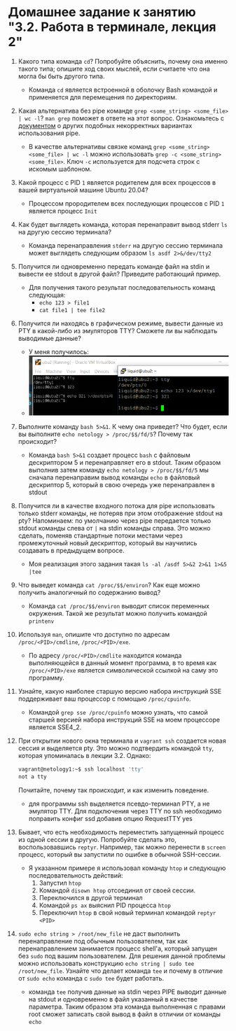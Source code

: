 # Домашнее задание к занятию "3.2. Работа в терминале, лекция 2"

1. Какого типа команда `cd`? Попробуйте объяснить, почему она именно такого типа; опишите ход своих мыслей, если считаете что она могла бы быть другого типа.
   * Команда `cd` является встроенной в оболочку Bash командой и применяется для перемещения по директориям. 
2. Какая альтернатива без pipe команде `grep <some_string> <some_file> | wc -l`? `man grep` поможет в ответе на этот вопрос. Ознакомьтесь с [документом](http://www.smallo.ruhr.de/award.html) о других подобных некорректных вариантах использования pipe.
   * В качестве альтернативы связке команд `grep <some_string> <some_file> | wc -l` можно использовать `grep -с <some_string> <some_file>`. Ключ `-c` используется для подсчета строк с искомым шаблоном.
3. Какой процесс с PID `1` является родителем для всех процессов в вашей виртуальной машине Ubuntu 20.04?
   * Процессом прородителем всех последующих процессов с PID `1` является процесс `Init`
4. Как будет выглядеть команда, которая перенаправит вывод stderr `ls` на другую сессию терминала?
   * Команда перенаправления `stderr` на другую сессию терминала может выглядеть следующим образом `ls asdf 2>&/dev/tty2`
5. Получится ли одновременно передать команде файл на stdin и вывести ее stdout в другой файл? Приведите работающий пример.
   * Для получения такого результат последовательность команд следующая:
     * `echo 123 > file1`
     * `cat file1 | tee file2`
6. Получится ли находясь в графическом режиме, вывести данные из PTY в какой-либо из эмуляторов TTY? Сможете ли вы наблюдать выводимые данные?
   * У меня получилось:
    - ![Из PTY в TTY и обратно](img/term.PNG)
7. Выполните команду `bash 5>&1`. К чему она приведет? Что будет, если вы выполните `echo netology > /proc/$$/fd/5`? Почему так происходит?
   * Команда `bash 5>&1` создает процесс `bash` с файловым дескриптором 5 и перенаправляет его в stdout. Таким образом выполнив затем команду `echo netology > /proc/$$/fd/5` мы сначала перенаправим вывод команды `echo` в файловый дескриптор 5, который в свою очередь уже перенаправлен в stdout
8. Получится ли в качестве входного потока для pipe использовать только stderr команды, не потеряв при этом отображение stdout на pty? Напоминаем: по умолчанию через pipe передается только stdout команды слева от `|` на stdin команды справа.
Это можно сделать, поменяв стандартные потоки местами через промежуточный новый дескриптор, который вы научились создавать в предыдущем вопросе.
   * Моя реализация этого задания такая `ls -al /asdf 5>&2 2>&1 1>&5 |tee`
   
9. Что выведет команда `cat /proc/$$/environ`? Как еще можно получить аналогичный по содержанию вывод?
   * Команда `cat /proc/$$/environ` выводит список переменных окружения. Такой же результат можно получить командой `printenv`
10. Используя `man`, опишите что доступно по адресам `/proc/<PID>/cmdline`, `/proc/<PID>/exe`.
    * По адресу `/proc/<PID>/cmdlite` находится команда выполняющейся в данный момент программа, в то время как `/proc/<PID>/exe` является символической ссылкой на саму это программу.
11. Узнайте, какую наиболее старшую версию набора инструкций SSE поддерживает ваш процессор с помощью `/proc/cpuinfo`.
    * Командой `grep sse /proc/cpuinfo` можно узнать, что самой старшей версией набора инструкций SSE на моем процессоре является SSE4_2.
12. При открытии нового окна терминала и `vagrant ssh` создается новая сессия и выделяется pty. Это можно подтвердить командой `tty`, которая упоминалась в лекции 3.2. Однако:

     ```bash
     vagrant@netology1:~$ ssh localhost 'tty'
     not a tty
     ```

     Почитайте, почему так происходит, и как изменить поведение.
    * для программы ssh выделяется псевдо-терминал PTY, а не эмулятор TTY. Для подключения через TTY по ssh необходимо поправить конфиг ssd добавив опцию RequestTTY yes
13. Бывает, что есть необходимость переместить запущенный процесс из одной сессии в другую. Попробуйте сделать это, воспользовавшись `reptyr`. Например, так можно перенести в `screen` процесс, который вы запустили по ошибке в обычной SSH-сессии.
    * Я указанном примере я использовал команду `htop` и следующую последовательность действий:
      1. Запустил `htop`
      2. Командой `disown htop` отсоединил от своей сессии.
      3. Переключился в другой терминал
      4. Командой `ps ax` выяснил PID процесса `htop`
      5. Переключил `htop` в свой новый терминал командой `reptyr <PID>`
14. `sudo echo string > /root/new_file` не даст выполнить перенаправление под обычным пользователем, так как перенаправлением занимается процесс shell'а, который запущен без `sudo` под вашим пользователем. Для решения данной проблемы можно использовать конструкцию `echo string | sudo tee /root/new_file`. Узнайте что делает команда `tee` и почему в отличие от `sudo echo` команда с `sudo tee` будет работать.
    * команда `tee` получив данные на stdin через PIPE выводит данные на stdout и одновременно в файл указанный в качестве параметра. Таким образом эта команда выполненная с правами root сможет записать свой вывод в файл в отличии от команды `echo`